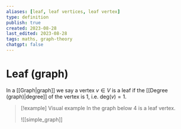 ```yaml
---
aliases: [leaf, leaf vertices, leaf vertex]
type: definition
publish: true
created: 2023-08-28
last_edited: 2023-08-28
tags: maths, graph-theory
chatgpt: false
---
```

# Leaf (graph)

In a [[Graph|graph]] we say a vertex $v \in V$ is a leaf if the [[Degree (graph)|degree]] of the vertex is 1, i.e. $\mbox{deg}(v) = 1$.

>[!example] Visual example
>In the graph below $4$ is a leaf vertex.
>
>![[simple_graph]]